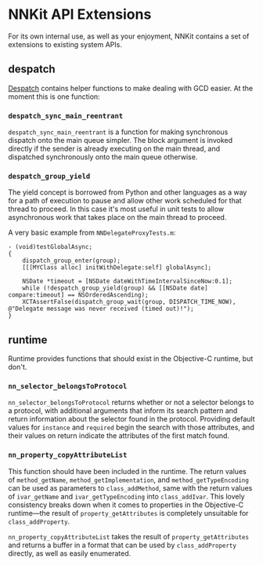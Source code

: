 NNKit API Extensions
====================

For its own internal use, as well as your enjoyment, NNKit contains a set of extensions to existing system APIs.

despatch
--------

[Despatch](http://numist.net/define/?despatch) contains helper functions to make dealing with GCD easier. At the moment this is one function:

### `despatch_sync_main_reentrant` ####

`despatch_sync_main_reentrant` is a function for making synchronous dispatch onto the main queue simpler. The block argument is invoked directly if the sender is already executing on the main thread, and dispatched synchronously onto the main queue otherwise.

### `despatch_group_yield` ###

The yield concept is borrowed from Python and other languages as a way for a path of execution to pause and allow other work scheduled for that thread to proceed. In this case it's most useful in unit tests to allow asynchronous work that takes place on the main thread to proceed.

A very basic example from `NNDelegateProxyTests.m`:

    - (void)testGlobalAsync;
    {
        dispatch_group_enter(group);
        [[[MYClass alloc] initWithDelegate:self] globalAsync];
        
        NSDate *timeout = [NSDate dateWithTimeIntervalSinceNow:0.1];
        while (!despatch_group_yield(group) && [[NSDate date] compare:timeout] == NSOrderedAscending);
        XCTAssertFalse(dispatch_group_wait(group, DISPATCH_TIME_NOW), @"Delegate message was never received (timed out)!");
    }

runtime
-------

Runtime provides functions that should exist in the Objective-C runtime, but don't.

### `nn_selector_belongsToProtocol` ###

`nn_selector_belongsToProtocol` returns whether or not a selector belongs to a protocol, with additional arguments that inform its search pattern and return information about the selector found in the protocol. Providing default values for `instance` and `required` begin the search with those attributes, and their values on return indicate the attributes of the first match found.

### `nn_property_copyAttributeList` ###

This function should have been included in the runtime. The return values of `method_getName`, `method_getImplementation`, and `method_getTypeEncoding` can be used as parameters to `class_addMethod`, same with the return values of `ivar_getName` and `ivar_getTypeEncoding` into `class_addIvar`. This lovely consistency breaks down when it comes to properties in the Objective-C runtime—the result of `property_getAttributes` is completely unsuitable for `class_addProperty`. 

`nn_property_copyAttributeList` takes the result of `property_getAttributes` and returns a buffer in a format that can be used by `class_addProperty` directly, as well as easily enumerated.
